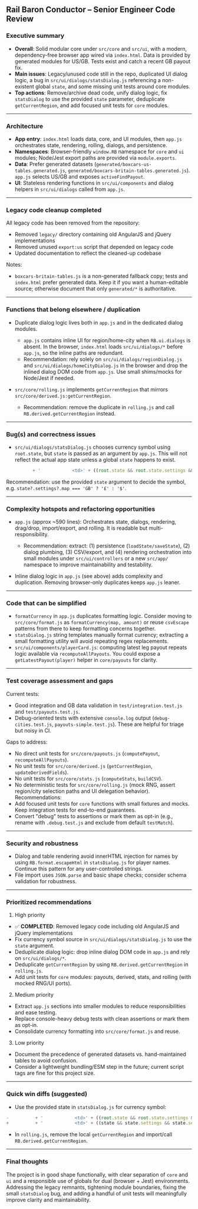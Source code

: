 ## Rail Baron Conductor – Senior Engineer Code Review

### Executive summary

- **Overall**: Solid modular core under `src/core` and `src/ui`, with a modern, dependency-free browser app wired via `index.html`. Data is provided by generated modules for US/GB. Tests exist and catch a recent GB payout fix.
- **Main issues**: Legacy/unused code still in the repo, duplicated UI dialog logic, a bug in `src/ui/dialogs/statsDialog.js` referencing a non-existent global `state`, and some missing unit tests around core modules.
- **Top actions**: Remove/archive dead code, unify dialog logic, fix `statsDialog` to use the provided `state` parameter, deduplicate `getCurrentRegion`, and add focused unit tests for `core` modules.

---

### Architecture

- **App entry**: `index.html` loads data, core, and UI modules, then `app.js` orchestrates state, rendering, rolling, dialogs, and persistence.
- **Namespaces**: Browser-friendly `window.RB` namespace for `core` and `ui` modules; Node/Jest export paths are provided via `module.exports`.
- **Data**: Prefer generated datasets (`generated/boxcars-us-tables.generated.js`, `generated/boxcars-britain-tables.generated.js`). `app.js` selects US/GB and exposes `activeFindPayout`.
- **UI**: Stateless rendering functions in `src/ui/components` and dialog helpers in `src/ui/dialogs` called from `app.js`.

---

### Legacy code cleanup completed

All legacy code has been removed from the repository:
- Removed `legacy/` directory containing old AngularJS and jQuery implementations
- Removed unused `export:us` script that depended on legacy code
- Updated documentation to reflect the cleaned-up codebase

Notes:
- `boxcars-britain-tables.js` is a non-generated fallback copy; tests and `index.html` prefer generated data. Keep it if you want a human-editable source; otherwise document that only `generated/*` is authoritative.

---

### Functions that belong elsewhere / duplication

- Duplicate dialog logic lives both in `app.js` and in the dedicated dialog modules.
  - `app.js` contains inline UI for region/home-city when `RB.ui.dialogs` is absent. In the browser, `index.html` loads `src/ui/dialogs/*` before `app.js`, so the inline paths are redundant.
  - Recommendation: rely solely on `src/ui/dialogs/regionDialog.js` and `src/ui/dialogs/homeCityDialog.js` in the browser and drop the inlined dialog DOM code from `app.js`. Use small shims/mocks for Node/Jest if needed.

- `src/core/rolling.js` implements `getCurrentRegion` that mirrors `src/core/derived.js:getCurrentRegion`.
  - Recommendation: remove the duplicate in `rolling.js` and call `RB.derived.getCurrentRegion` instead.

---

### Bug(s) and correctness issues

- `src/ui/dialogs/statsDialog.js` chooses currency symbol using `root.state`, but `state` is passed as an argument by `app.js`. This will not reflect the actual app state unless a global `state` happens to exist.

```24:34:src/ui/dialogs/statsDialog.js
          + '            <td>' + ((root.state && root.state.settings && root.state.settings.map === 'GB') ? '£' : '$') + totals.totalPayout.toString().replace(/\\B(?=(\\d{3})+(?!\\d))/g, ',') + '</td>\n'
```

Recommendation: use the provided `state` argument to decide the symbol, e.g. `state?.settings?.map === 'GB' ? '£' : '$'`.

---

### Complexity hotspots and refactoring opportunities

- `app.js` (approx ~590 lines): Orchestrates state, dialogs, rendering, drag/drop, import/export, and rolling. It is readable but multi-responsibility.
  - Recommendation: extract: (1) persistence (`loadState/saveState`), (2) dialog plumbing, (3) CSV/export, and (4) rendering orchestration into small modules under `src/ui/controllers` or a new `src/app/` namespace to improve maintainability and testability.

- Inline dialog logic in `app.js` (see above) adds complexity and duplication. Removing browser-only duplicates keeps `app.js` leaner.

---

### Code that can be simplified

- `formatCurrency` in `app.js` duplicates formatting logic. Consider moving to `src/core/format.js` as `formatCurrency(map, amount)` or reuse `csvEscape` patterns from there to keep formatting concerns together.
- `statsDialog.js` string templates manually format currency; extracting a small formatting utility will avoid repeating regex replacements.
- `src/ui/components/playerCard.js`: computing latest leg payout repeats logic available via `recomputeAllPayouts`. You could expose a `getLatestPayout(player)` helper in `core/payouts` for clarity.

---

### Test coverage assessment and gaps

Current tests:
- Good integration and GB data validation in `test/integration.test.js` and `test/payouts.test.js`.
- Debug-oriented tests with extensive `console.log` output (`debug-cities.test.js`, `payouts-simple.test.js`). These are helpful for triage but noisy in CI.

Gaps to address:
- No direct unit tests for `src/core/payouts.js` (`computePayout`, `recomputeAllPayouts`).
- No unit tests for `src/core/derived.js` (`getCurrentRegion`, `updateDerivedFields`).
- No unit tests for `src/core/stats.js` (`computeStats`, `buildCSV`).
- No deterministic tests for `src/core/rolling.js` (mock RNG, assert region/city selection paths and UI delegation behavior).
Recommendations:
- Add focused unit tests for `core` functions with small fixtures and mocks. Keep integration tests for end-to-end guarantees.
- Convert "debug" tests to assertions or mark them as opt-in (e.g., rename with `.debug.test.js` and exclude from default `testMatch`).

---

### Security and robustness

- Dialog and table rendering avoid innerHTML injection for names by using `RB.format.escapeHtml` in `statsDialog.js` for player names. Continue this pattern for any user-controlled strings.
- File import uses `JSON.parse` and basic shape checks; consider schema validation for robustness.

---

### Prioritized recommendations

1) High priority
- ✅ **COMPLETED**: Removed legacy code including old AngularJS and jQuery implementations
- Fix currency symbol source in `src/ui/dialogs/statsDialog.js` to use the `state` argument.
- Deduplicate dialog logic: drop inline dialog DOM code in `app.js` and rely on `src/ui/dialogs/*`.
- Deduplicate `getCurrentRegion` by using `RB.derived.getCurrentRegion` in `rolling.js`.
- Add unit tests for `core` modules: payouts, derived, stats, and rolling (with mocked RNG/UI ports).

2) Medium priority
- Extract `app.js` sections into smaller modules to reduce responsibilities and ease testing.
- Replace console-heavy debug tests with clean assertions or mark them as opt-in.
- Consolidate currency formatting into `src/core/format.js` and reuse.

3) Low priority
- Document the precedence of generated datasets vs. hand-maintained tables to avoid confusion.
- Consider a lightweight bundling/ESM step in the future; current script tags are fine for this project size.

---

### Quick win diffs (suggested)

- Use the provided state in `statsDialog.js` for currency symbol:

```24:34:src/ui/dialogs/statsDialog.js
-          + '            <td>' + ((root.state && root.state.settings && root.state.settings.map === 'GB') ? '£' : '$') + totals.totalPayout.toString().replace(/\\B(?=(\\d{3})+(?!\\d))/g, ',') + '</td>\n'
+          + '            <td>' + ((state && state.settings && state.settings.map === 'GB') ? '£' : '$') + totals.totalPayout.toString().replace(/\\B(?=(\\d{3})+(?!\\d))/g, ',') + '</td>\n'
```

- In `rolling.js`, remove the local `getCurrentRegion` and import/call `RB.derived.getCurrentRegion`.

---

### Final thoughts

The project is in good shape functionally, with clear separation of `core` and `ui` and a responsible use of globals for dual (browser + Jest) environments. Addressing the legacy remnants, tightening module boundaries, fixing the small `statsDialog` bug, and adding a handful of unit tests will meaningfully improve clarity and maintainability.


